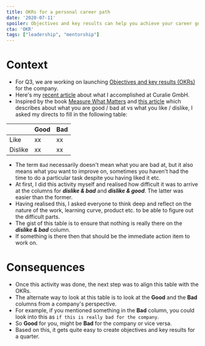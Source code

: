 ```yaml
---
title: OKRs for a personal career path
date: '2020-07-11'
spoiler: Objectives and key results can help you achieve your career goals
cta: 'OKR'
tags: ["leadership", "mentorship"]
---
```


# Context

- For Q3, we are working on launching [Objectives and key results (OKRs)](https://en.wikipedia.org/wiki/OKR) for the company.
- Here's my [recent article](../two-years-into-leadership) about what I accomplished at Curalie GmbH.
- Inspired by the book [Measure What Matters](https://www.whatmatters.com/) and [this article](https://medium.com/tradecraft-traction/this-chart-can-tell-you-when-its-time-to-leave-your-job-6926e0be9228) which describes about what you are good / bad at vs what you like / dislike, I asked my directs to fill in the following table:

|         | Good | Bad |
| ------- | ---- | --- |
| Like    | xx   | xx  |
| Dislike | xx   | xx  |

- The term `Bad` necessarily doesn't mean what you are bad at, but it also means what you want to improve on, sometimes you haven't had the time to do a particular task despite you having liked it etc.
- At first, I did this activity myself and realised how difficult it was to arrive at the columns for ***dislike & bad*** and ***dislike & good***. The latter was easier than the former.
- Having realised this, I asked everyone to think deep and reflect on the nature of the work, learning curve, product etc. to be able to figure out the difficult parts.
- The gist of this table is to ensure that nothing is really there on the ***dislike & bad*** column.
- If something is there then that should be the immediate action item to work on.

# Consequences

- Once this activity was done, the next step was to align this table with the OKRs.
- The alternate way to look at this table is to look at the **Good** and the **Bad** columns from a company's perspective.
- For example, if you mentioned something in the **Bad** column, you could look into this as `if this is really bad for the company`.
- So **Good** for you, might be **Bad** for the company or vice versa.
- Based on this, it gets quite easy to create objectives and key results for a quarter.



